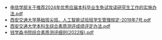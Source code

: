 - [电信学部关于推荐2024年优秀应届本科毕业生免试攻读研究生工作的实施办法.pdf](./电信学部关于推荐2024年优秀应届本科毕业生免试攻读研究生工作的实施办法.pdf)
- [西安交通大学基础拔尖班、人工智能试验班学生管理规定-2019年7号.pdf](./西安交通大学基础拔尖班、人工智能试验班学生管理规定-2019年7号.pdf)
- [西安交通大学本科生综合素质测评成绩评定办法.pdf](./西安交通大学本科生综合素质测评成绩评定办法.pdf)
- [钱学森书院综合素质测评细则(2022版).pdf](./钱学森书院综合素质测评细则(2022版).pdf)